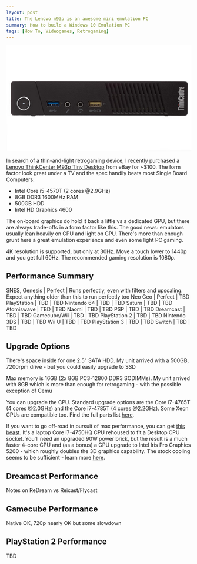 ```yaml
---
layout: post
title: The Lenovo m93p is an awesome mini emulation PC
summary: How to build a Windows 10 Emulation PC
tags: [How To, Videogames, Retrogaming]
---
```


![](/img/posts/lenovo-m93p.jpg)

In search of a thin-and-light retrogaming device, I recently purchased a <a href="https://www.lenovo.com/us/en/desktops/thinkcentre/m-series-tiny/m93-m93p/" target="_blank">Lenovo ThinkCenter M93p Tiny Desktop</a> from eBay for ~$100. The form factor look great under a TV and the spec handily beats most Single Board Computers:

- Intel Core i5-4570T (2 cores @2.9GHz)
- 8GB DDR3 1600MHz RAM
- 500GB HDD
- Intel HD Graphics 4600

The on-board graphics do hold it back a little vs a dedicated GPU, but there are always trade-offs in a form factor like this. The good news: emulators usually lean heavily on CPU and light on GPU. There's more than enough grunt here a great emulation experience and even some light PC gaming.

4K resolution is supported, but only at 30Hz. Move a touch lower to 1440p and you get full 60Hz. The recommended gaming resolution is 1080p.

## Performance Summary

SNES, Genesis | Perfect | Runs perfectly, even with filters and upscaling. Expect anything older than this to run perfectly too
Neo Geo | Perfect | TBD
PlayStation | TBD | TBD
Nintendo 64 | TBD | TBD
Saturn | TBD | TBD
Atomiswave | TBD | TBD
Naomi | TBD | TBD
PSP | TBD | TBD
Dreamcast | TBD | TBD
Gamecube/Wii | TBD | TBD
PlayStation 2 | TBD | TBD
Nintendo 3DS | TBD | TBD
Wii U | TBD | TBD
PlayStation 3 | TBD | TBD
Switch | TBD | TBD

## Upgrade Options

There's space inside for one 2.5" SATA HDD. My unit arrived with a 500GB, 7200rpm drive - but you could easily upgrade to SSD

Max memory is 16GB (2x 8GB PC3-12800 DDR3 SODIMMs). My unit arrived with 8GB which is more than enough for retrogaming - with the possible exception of Cemu

You can upgrade the CPU. Standard upgrade options are the Core i7-4765T (4 cores @2.0GHz) and the Core i7-4785T (4 cores @2.2GHz). Some Xeon CPUs are compatible too. Find the full parts list <a href="https://download.lenovo.com/parts/ThinkCentre/m93_m93p_tiny_07012016.pdf" target="_blank">here</a>.

If you want to go off-road in pursuit of max performance, you can get <a href="https://www.ebay.com/itm/293555594492" target="_blank">this beast</a>. It's a laptop Core i7-4750HQ CPU rehoused to fit a Desktop CPU socket. You'll need an upgraded 90W power brick, but the result is a much faster 4-core CPU and (as a bonus) a GPU upgrade to Intel Iris Pro Graphics 5200 - which roughly doubles the 3D graphics capability. The stock cooling seems to be sufficient - learn more <a href="https://forum.kodi.tv/showthread.php?tid=346041" target="_blank">here</a>.

## Dreamcast Performance

Notes on ReDream vs Reicast/Flycast

## Gamecube Performance

Native OK, 720p nearly OK but some slowdown

## PlayStation 2 Performance

TBD
